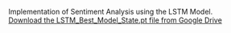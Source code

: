 Implementation of Sentiment Analysis using the LSTM Model.  
[Download the LSTM_Best_Model_State.pt file from Google Drive](https://drive.google.com/file/d/1wMH7nXq8lRERPBodI59dvVIaLZ2LG7ak/view?usp=share_link)
